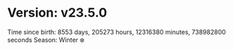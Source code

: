 # Version: v23.5.0
Time since birth: 8553 days, 205273 hours, 12316380 minutes, 738982800 seconds
Season: Winter ❄️
